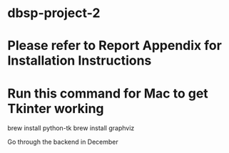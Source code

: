 # dbsp-project-2

# Please refer to Report Appendix for Installation Instructions

# Run this command for Mac to get Tkinter working
brew install python-tk
brew install graphviz

Go through the backend in December
